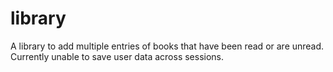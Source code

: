 # library

A library to add multiple entries of books that have been read or are unread.
Currently unable to save user data across sessions.